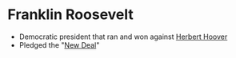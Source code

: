 # Franklin Roosevelt
- Democratic president that ran and won against [Herbert Hoover](hoover_herbert.md)
- Pledged the "[New Deal](../policies/new_deal.md)"

